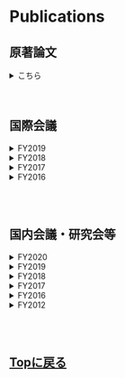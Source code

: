 # Publications

## 原著論文
<details>
<summary>こちら</summary>
<div>

3. "Write-error rate of nanoscale magnetic tunnel junctions in the precessional regime",<br>
    Takaharu Saino, Shun Kanai, Motoya Shinozaki, Butsurin Jinnai, Hideo Sato, Shunsuke Fukami, and Hideo Ohno,<br>
    Applied Physics Letters 115, 142406 (2019).<br><br>

2. "Free-layer Size Dependence of Anisotropy Field in Nanoscale CoFeB/MgO Magnetic Tunnel Junctions"<br>
    Motoya Shinozaki, Junta Igarashi, Hideo Sato, and Hideo Ohno,<br>
    Applied Physics Express 11, 043001 (2018).<br><br>

1. "Damping constant in a free layer in nanoscale CoFeB/MgO magnetic tunnel junctions investigated by homodyne-detected ferromagnetic resonance"<br>
    Motoya Shinozaki, Eriko Hirayama, Shun Kanai, Hideo Sato, Fumihiro Matsukura, and Hideo Ohno,<br>
    Applied Physics Express 10, 013001 (2017).<br><br>

</div>
</details>
<br><br>

## 国際会議
<details>
<summary>FY2019</summary>
<div>

20. "Write-error rate of nanoscale magnetic tunnel junctions in the precessional regime"<br>
 	Takaharu Saino, Shun Kanai, Motoya Shinozaki, Butsurin Jinnai, Hideo Sato, Shunsuke Fukami, and Hideo Ohno,<br>
 	The 3rd Symposium for The Core Research Clusters for Materials Science and Spintronics, Sendai, Japan,  10-11 Feb. 2020.<br><br>

19. "Ferromagnetic resonance and current induced magnetization switching in nanoscale CoFeB/MgO magnetic tunnel junctions"<br>
	Motoya Shinozaki, Junta Igarashi, Justin Llandro, Hideo Sato, Shunsuke Fukami, and Hideo Ohno,<br>
	17th RIEC International Workshop on Spintronics, Sendai, Japan, 3-6 Dec. 2019.<br><br>

18. "Magnetic-field angle dependence of coercivity with and without bias current in nanoscale magnetic tunnel junctions"<br>
	Junta Igarashi, Shun Kanai, Motoya Shinozaki, Justin Llandro, Hideo Sato, Shunsuke Fukami, and Hideo Ohno,<br>
	Purdue-Tohoku Spintronics Workshop II, Lorraine University, Nancy, France, 17-20 September 2019.<br><br> 

17. "Size Dependence of the Influence of Edge Effects in Nanoscale Perpendicular-Anisotropy Magnetic Tunnel Junctions"<br>
 	Junta Igarashi, Motoya Shinozaki, Justin Llandro, Shunsuke Fukami, Hideo Sato, and Hideo Ohno,<br>
	York-Tohoku-Kaiserslautern Research Symposium on "New Concept Spintronics Devices", York University, York, British, 12-14 June 2019. (Invited)<br><br>

</div>
</details>

<details>
<summary>FY2018</summary>
<div>

16. "Size Dependence of the Influence of Edge Effects in Nanoscale Perpendicular-Anisotropy Magnetic Tunnel Junctions"<br>
	Motoya Shinozaki, Junta Igarashi, Justin Llandro, Shunsuke Fukami, Hideo Sato, and Hideo Ohno,<br>
	The 2nd Symposium for World Leading Research Centers, Sendai International Center, Sendai, Japan, 15-17 Feb. 2019. (Invited)<br><br>

15. "Asymmetric distortion of astroid curve with current bias in nanoscale magnetic tunnel junction"<br>
	Junta Igarashi, Shun Kanai, Motoya Shinozaki, Justin Llandro, Hideo Sato, Shunsuke Fukami, and Hideo Ohno,<br>
	2019 Joint MMM-Intermag Conference, Washington, USA, Jan. 14-18. 2019.<br><br>

14. "Edge state of nanoscale magnetic tunnel junctions proved by spin-wave resonance"<br>
	Motoya Shinozaki, Takaaki Dohi, Junta Igarashi, Justin Llandro, Shun Kanai, Shunsuke Fukami, Hideo Sato, and Hideo. Ohno,<br> 
	2019 Joint MMM-Intermag Conference, Washington, USA, Jan. 14-18. 2019.<br><br>

13. "Effects of free layer size on magnetic properties and current induced magnetization switching in nanoscale CoFeB/MgO magnetic tunnel junctions"<br>
	Junta Igarashi, Motoya Shinozaki, Justin Llandro, Hideo Sato, Shunsuke Fukami, and Hideo Ohno,<br>
	16th RIEC International Workshop on Spintronics, Sendai, Japan, 9-12 Jan. 2019.<br><br>

12. "Influence on magnetization switching of edge effects in nano-scale perpendicular-anisotropy CoFeB/MgO magnetic tunnel junctions"<br>
	Junta Igarashi, Justin Llandro, Motoya Shinozaki, Hideo Sato, Shunsuke Fukami, and Hideo Ohno,<br>
	10th International Conference on Physics and Applications of Spin-Related Phenomena in Solids, Linz, Austria, 5-9 Aug. 2018.<br><br>

11. "Dependence of magnetic anisotropy on free-layer size in nanoscale magnetic tunnel junctions"<br>
	Junta Igarashi, Motoya Shinozaki, Justin Llandro, Hideo Sato, and Hideo Ohno,<br>
	7th Workshop of the Core-to-Core Project Tohoku-York-Kaiserslautern New concepts for future spintronic devices, Kaiserslautern, Germany, 28-30 May 2018.<br><br>

10. "Effect of Free-layer size on magnetic properties in nanoscale magnetic tunnel junctions"<br>
	Motoya Shinozaki, Junta Igarashi, Hideo Sato, and Hideo Ohno,<br>
	Intermag 2018, Singapore, 23-27 April 2018.<br><br>

</div>
</details>

<details>
<summary>FY2017</summary>
<div>

9. "Effect of free layer size on magnetic anisotropy in nanoscale CoFeB/MgO magnetic tunnel junctions"<br>
	Motoya Shinozaki, Junta Igarashi, Hideo Sato, and Hideo Ohno,<br>
	15th RIEC International Workshop on Spintronics, Sendai, Japan, 13-19 December 2017.<br><br>

8. "Damping constant in nanoscale magnetic tunnel junctions with perpendicular easy axis determined by ferromagnetic resonance under perpendicular magnetic fields"<br>
	Motoya Shinozaki, Shun Kanai, Eli Cristopher I. Enobio, Hideo Sato, Fumihiro Matsukura, and Hideo Ohno,<br>
	York-Tohoku Summer School in Spintronics, York, British, 26-28 July 2017.<br><br>

</div>
</details>

<details>
<summary>FY2016</summary>
<div>

7. "Homodyne-detected ferromagnetic resonance in nanoscale magnetic tunnel junction under perpendicular magnetic fields"<br>
	Motoya Shinozaki, Shun Kanai, Hideo Sato, Fumihiro Matsukura, and Hideo Ohno,<br>
	Regensburg-Tohoku Workshop on Solid-State Physics and Spintronics, Zao, Japan, 28-30 March 2017.<br><br>

6. "Junction size dependence of damping constants of CoFeB in magnetic tunnel junctions"<br>
	Motoya Shinozaki, Eriko Hirayama, Shun Kanai, Hideo Sato, Fumihiro Matsukura, and Hideo Ohno,<br>
	International School on Spintronics and Spin-Orbitronics, Hakata, Japan, 16-17 December 2016.<br><br>

5. "Thermal Agitation and Speed of Switching in Electric-field Induced Magnetization Reversal of CoFeB/MgO Magnetic Tunnel Junctions"<br>
	Shun Kanai, Yoshinobu Nakatani, Motoya Shinozaki, Hideo Sato, Fumihiro Matsukura, and Hideo Ohno,<br>
	14th RIEC workshop on spintronics, Sendai, Japan, 17-19 November 2016. (invited)<br><br>

4. "Homodyne-detected ferromagnetic resonance spectra of CoFeB with perpendicular easy axis under perpendicular magnetic fields"<br>
	Motoya Shinozaki, Eriko Hirayama, Shun Kanai, Hideo Sato, Fumihiro Matsukura, and Hideo Ohno,<br>
	14th RIEC workshop on spintronics, Sendai, Japan, 17-19 November 2016.<br><br>

3. "Damping constant of nanoscale CoFeB determined from magnetic tunnel junction with orthogonal magnetization directions"<br>
	Motoya Shinozaki, Eriko Hirayama, Shun Kanai, Hideo Sato, Fumihiro Matsukura, and Hideo Ohno,<br><br>
	2016 Joint Seminar: Tohoku University - University of York Prospect of Future Spintronics from physics to devices, Sendai, Japan, 29-30 August 2016.<br><br>

2. "Damping constant of free layer in nanoscale magnetic tunnel junction"<br>
	Motoya Shinozaki, Eriko Hirayama, Shun Kanai, Hideo Sato, Fumihiro Matsukura, and Hideo Ohno,<br>
	9th International Conference on Physics and Applications of Spin-Related Phenomena in Solids, Kobe, Japan, 8-11 August 2016.<br><br> 

1. "Evaluation of damping constant in a nanoscale magnetic tunnel junction by homodyne-detected ferromagnetic resonance"<br>
	Motoya Shinozaki, Eriko Hirayama, Shun Kanai, Hideo Sato, Fumihiro Matsukura, and Hideo Ohno,<br>
	3rd Workshop of the Core-to-Core Project Tohoku-York-Kaiserslautern New concepts for future spintronic devices, Kaiserslautern, Germany, 22-24 June 2016.<br><br>

</div>
</details>

<br><br>


## 国内会議・研究会等
<details>
<summary>FY2020</summary>
<div>

17. "機械学習による量子ドットの電荷状態推定"<br>
	中曽拓, 篠﨑基矢, 相澤拓海, 北田孝仁, 武藤由依, 中島峻, Matthieu R. Delbecq, 米田淳, 武田健太, 野入亮人, 伊藤匠, Arne Ludwig, Andreas D. Wieck, 樽茶清悟, 兼村厚範, 大塚朋廣<br>
	日本物理学会2020年秋季大会 , オンライン開催, 2020年9月8-12日 (予定)<br><br>

16. "量子ドット高周波反射測定のノイズ解析"<br>
	篠﨑基矢, 武藤由依, 北田孝仁, 中島峻, Matthieu R. Delbecq, 米田淳, 武田健太, 野入亮人, 伊藤匠, Arne Ludwig, Andreas D. Wieck, 樽茶清悟, 大塚朋廣<br>
	日本物理学会2020年秋季大会 , オンライン開催, 2020年9月8-12日 (予定)<br><br>

15. "ベイズ手法による量子ドット電荷状態推定のノイズ依存性"<br>
	武藤由依, 篠﨑基矢, 北田孝仁, 永安修也, 中島峻, Matthieu R. Delbecq, 米田淳, 武田健太, 野入亮人, Sen Li, 伊藤匠, 樽茶清悟, 大塚朋廣<br>
	日本物理学会2020年秋季大会 , オンライン開催, 2020年9月8-12日 (予定)<br><br>

14. "CVDグラフェンナノリボンにおける量子ドット形成"<br> 
	北田孝仁, 阿部峰也, 篠﨑基矢, 瀬尾瑞樹, 金子俊郎, 加藤俊顕, 大塚朋廣,<br>
	日本物理学会2020年秋季大会 , オンライン開催, 2020年9月8-12日 (予定)<br><br>

</div>
</details>

<details>
<summary>FY2019</summary>
<div>

13. "Edge condition of nanoscale magnetic tunnel junctions proved by spin-wave resonance"<br> 
	Motoya Shinozaki, Takaaki Dohi, Junta Igarashi, Justin Llandro, Shun Kanai, Shunsuke Fukami, Hideo Sato, and Hideo. Ohno,<br>
	The 24th Symposium on the Physics and Applications of Spin-related Phenomena in Semiconductors, Sendai (PASPS24), Japan, 17-18 Dec. 2019.<br><br>

</div>
</details>

<details>
<summary>FY2018</summary>
<div>

12. "Edge state of nanoscale magnetic tunnel junctions investigated by spin-wave resonance"<br>
	Motoya Shinozaki, Takaaki Dohi, Junta Igarashi, Justin Llandro, Shun Kanai, Shunsuke Fukami, Hideo Sato, and Hideo. Ohno,<br>
	第66回応用物理学会春季学術講演会, 東京工業大学, 東京, 2019年3月9-12日<br><br>

11. "強磁性共鳴を用いたナノスケール磁気トンネル接合の特性評価"<br> 
	篠﨑基矢, 五十嵐純太, Justin Llandro, 深見俊輔, 佐藤英夫, 大野英男,<br>
	東北大学電気通信研究所－早稲田大学ナノ・ライフ創新研究機構 共同プロジェクト研究(ナノエレクトロニクスに関する連携研究) 平成30年度研究会, 早稲田大学 理工学術院(西早稲田キャンパス), 東京, 2019年2月26日<br><br>

10. "Homodyne-detected ferromagnetic resonance in nanoscale MgO/CoFeB/MgO magnetic tunnel junction"<br>
	Zichao Wang, Motoya Shinozaki, Atsushi Okada, Mathias Bersweiler, Shun Kanai, Hideo Sato, Shunsuke Fukami, and Hideo Ohno,<br>
	The 37th Electronic Materials Symposium, Nagahama, Japan, 10-12 Oct. 2018.<br><br>

9. "垂直CoFeB/MgO磁気トンネル接合ならびにそれを用いたメモリの特性と加工プロセス"<br> 
	佐藤英夫, 篠﨑基矢, 五十嵐純太, J. Llandro, 渡辺俊成, 小池洋紀, 齋藤 節, 三浦貞彦, 本庄弘明、井上博文, 池田正二, 野口靖夫, 谷川高穂, 安平光雄, 大野英男, 康 松潤, 久保卓也, 高槻浩一, 山下幸司, 八木靖司, 田村 亮, 西村拓郎, 村田 耕, 遠藤哲郎,<br>
	第68回スピンエレクトロニクス専門研究会(スピントロニクスデバイス研究開発の最前線), 東京, 2018年7月6日. (招待講演)<br><br>

</div>
</details>

<details>
<summary>FY2017</summary>
<div>

8. "Free-layer size dependence of magnetic anisotropy in nanoscale CoFeB/MgO magnetic tunnel junctions"<br>
	Motoya Shinozaki, Junta Igarashi, Hideo Sato, and Hideo Ohno,<br>
	第65回応用物理学会春季学術講演会, 早稲田大学, 東京, 2018年3月17-20日<br><br>

7. "Free-layer size dependence of magnetic properties in CoFeB/MgO nanoscale magnetic tunnel junctions"<br>
	Motoya Shinozaki, Junta Igarashi, Hideo Sato, and Hideo Ohno,<br>
	2018世界トップレベル研究拠点キックオフシンポジウム, 仙台, 2018年2月20日<br><br>

6. "Homodyne-detected ferromagnetic resonance in nanoscale magnetic tunnel junction with magnetic field modulation"<br>
	Zichao Wang, Motoya Shinozaki, Atsushi Okada, Shun Kanai, Hideo Sato, Fumihiro Matsukura, and Hideo Ohno,<br>
	The 36th Electronic Materials Symposium, Nagahama, Japan, 8-10 Nov. 2017.<br><br>

</div>
</details>

<details>
<summary>FY2016</summary>
<div>

5. "Junction size dependence of damping constants in nanoscale CoFeB/MgO magnetic tunnel junctions"<br>
	Motoya Shinozaki, Eriko Hirayama, Shun Kanai, Hideo Sato, Fumihiro Matsukura, and Hideo Ohno,<br>
	第64回応用物理学会春季学術講演会, パシフィコ横浜, 2017年3月14-17日<br><br>

4. "Damping constants in nanoscale CoFeB/MgO magnetic tunnel junctions investigated by homodyne-detected ferromagnetic resonance"<br>
	Motoya Shinozaki, Eriko Hirayama, Shun Kanai, Hideo Sato, Fumihiro Matsukura, and Hideo Ohno,<br>
	平成28年度スピン変換年次報告会, 東京工業大学 大岡山キャンパス, 2017年3月2-3日<br><br>

3. "Damping constant in a nanoscale magnetic tunnel junction evaluated by homodyne-detected ferromagnetic resonance"<br>
	Motoya Shinozaki, Eriko Hirayama, Shun Kanai, Hideo Sato, Fumihiro Matsukura, and Hideo Ohno,<br>
	The 35th Electronic Materials Symposium, Moriyama, Japan, 6-8 Jul. 2016.<br><br>

2. "Damping constant in a nanoscale magnetic tunnel junction evaluated by homodyne-detected ferromagnetic resonance"<br>
	Motoya Shinozaki, Eriko Hirayama, Shun Kanai, Hideo Sato, Fumihiro Matsukura, and Hideo Ohno,<br>
	The 35th Electronic Materials Symposium, Moriyama, Japan, 6-8 Jul. 2016.<br><br>

</div>
</details>

<details>
<summary>FY2012</summary>
<div>

1. "YBa<sub>2</sub>Cu<sub>2</sub>O<sub>7-δ</sub>薄膜のノーマル電気伝導モデルと超伝導揺らぎ伝導率"<br>
	篠﨑基矢, 北島魁人, 茂呂拓哉, 山木拓馬, 田中昭雄, 森 夏樹,<br>
	第 3 回電気学会東京支部栃木・群馬支所合同研究発表会,  宇都宮大学, 宇都宮, 2013 年2 月28日.<br><br>

</div>
</details>

<br><br>

## [Topに戻る](https://motoyashinozaki.github.io/minidora/)